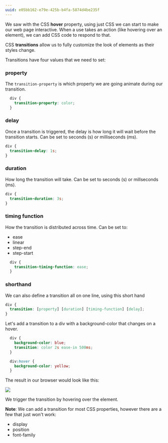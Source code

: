 ```yaml
---
uuid: e05bb162-e79e-425b-b4fa-5874d4be235f
---
```


We saw with the CSS **hover** property, using just CSS we can start to make our
web page interactive. When a use takes an action (like hovering over an element),
we can add CSS code to respond to that.

CSS **transitions** allow us to fully customize the look of elements as their styles change.

Transitions have four values that we need to set:

### property
The `transition-property` is which property we are going animate during our transition.

```css
  div {
    transition-property: color;
  }
```

### delay
Once a transition is triggered, the delay is how long it will wait before the transition starts. Can be set to seconds (s) or milliseconds (ms).

```css
div {
  transition-delay: 1s;
}
```

### duration
How long the transition will take. Can be set to seconds (s) or millseconds (ms).

```css
div {
  transition-duration: 3s;
}
```

### timing function
How the transition is distributed across time.
Can be set to:
<!-- Add quick explanation for each one -->
- ease
- linear
- step-end
- step-start

```css
  div {
    transition-timing-function: ease;
  }
```

### shorthand

We can also define a transition all on one line, using this short hand

```css
div {
  transition: [property] [duration] [timing-function] [delay];
}
```

Let's add a transition to a div with a background-color that changes on a hover.

```css
  div {
    background-color: blue;
    transition: color 2s ease-in 500ms;
  }

  div:hover {
    background-color: yellow;
  }
```

The result in our browser would look like this:

![](https://cl.ly/2z0L0P3J0x0l/Screen%20Recording%202017-10-01%20at%2003.58%20PM.gif)

We trigger the transition by hovering over the element.

**Note**:
We can add a transition for most CSS properties, however there are a few that just won't work:
- display
- position
- font-family
